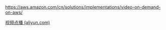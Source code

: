 https://aws.amazon.com/cn/solutions/implementations/video-on-demand-on-aws/

[视频点播 (aliyun.com)](https://help.aliyun.com/product/29932.html)